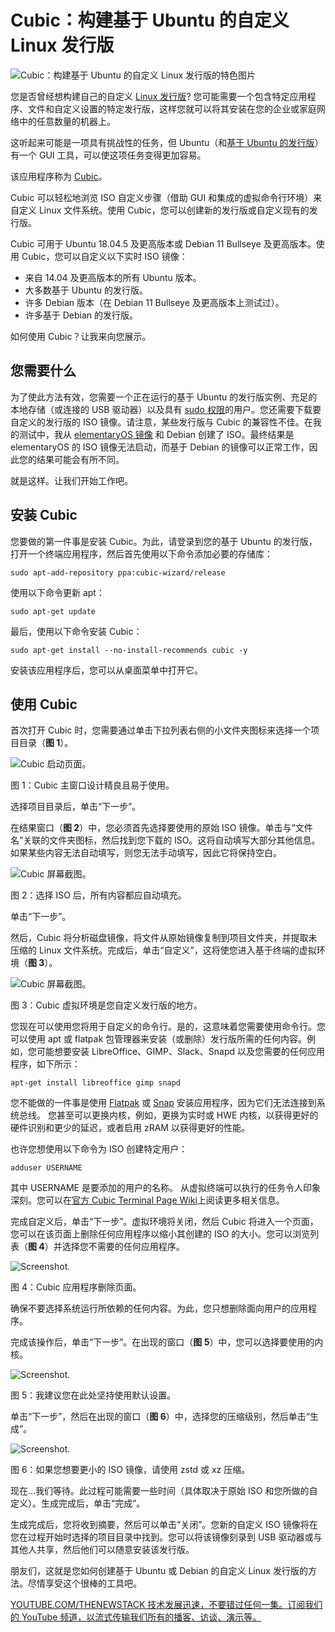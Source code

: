 # Cubic：构建基于 Ubuntu 的自定义 Linux 发行版

![Cubic：构建基于 Ubuntu 的自定义 Linux 发行版的特色图片](https://cdn.thenewstack.io/media/2025/03/b72ba278-karographix-photography-f7rp5ed74be-unsplash-cubic-1024x668.jpg)

您是否曾经想构建自己的自定义 [Linux 发行版](https://thenewstack.io/choosing-a-linux-distribution/)? 您可能需要一个包含特定应用程序、文件和自定义设置的特定发行版，这样您就可以将其安装在您的企业或家庭网络中的任意数量的机器上。

这听起来可能是一项具有挑战性的任务，但 Ubuntu（和[基于 Ubuntu 的发行版](https://thenewstack.io/10-reasons-to-choose-ubuntu-server-over-the-competition/)）有一个 GUI 工具，可以使这项任务变得更加容易。

该应用程序称为 [Cubic](https://github.com/PJ-Singh-001/Cubic)。

Cubic 可以轻松地浏览 ISO 自定义步骤（借助 GUI 和集成的虚拟命令行环境）来自定义 Linux 文件系统。使用 Cubic，您可以创建新的发行版或自定义现有的发行版。

Cubic 可用于 Ubuntu 18.04.5 及更高版本或 Debian 11 Bullseye 及更高版本。使用 Cubic，您可以自定义以下实时 ISO 镜像：

- 来自 14.04 及更高版本的所有 Ubuntu 版本。
- 大多数基于 Ubuntu 的发行版。
- 许多 Debian 版本（在 Debian 11 Bullseye 及更高版本上测试过）。
- 许多基于 Debian 的发行版。

如何使用 Cubic？让我来向您展示。

## 您需要什么

为了使此方法有效，您需要一个正在运行的基于 Ubuntu 的发行版实例、充足的本地存储（或连接的 USB 驱动器）以及具有 [sudo 权限](https://thenewstack.io/linux-understand-sudo-to-rule-your-server/)的用户。您还需要下载要自定义的发行版的 ISO 镜像。请注意，某些发行版与 Cubic 的兼容性不佳。在我的测试中，我从 [elementaryOS 镜像](https://thenewstack.io/elementary-os-a-linux-distro-easy-to-use-and-easy-on-the-eyes/) 和 Debian 创建了 ISO。最终结果是 elementaryOS 的 ISO 镜像无法启动，而基于 Debian 的镜像可以正常工作，因此您的结果可能会有所不同。

就是这样。让我们开始工作吧。

## 安装 Cubic

您要做的第一件事是安装 Cubic。为此，请登录到您的基于 Ubuntu 的发行版，打开一个终端应用程序，然后首先使用以下命令添加必要的存储库：

```
sudo apt-add-repository ppa:cubic-wizard/release
```

使用以下命令更新 apt：

```
sudo apt-get update
```

最后，使用以下命令安装 Cubic：

```
sudo apt-get install --no-install-recommends cubic -y
```

安装该应用程序后，您可以从桌面菜单中打开它。

## 使用 Cubic

首次打开 Cubic 时，您需要通过单击下拉列表右侧的小文件夹图标来选择一个项目目录（**图 1**）。

![Cubic 启动页面。](https://cdn.thenewstack.io/media/2025/03/826d7394-cubic1.jpg)

图 1：Cubic 主窗口设计精良且易于使用。

选择项目目录后，单击“下一步”。

在结果窗口（**图 2**）中，您必须首先选择要使用的原始 ISO 镜像。单击与“文件名”关联的文件夹图标，然后找到您下载的 ISO。这将自动填写大部分其他信息。如果某些内容无法自动填写，则您无法手动填写，因此它将保持空白。

![Cubic 屏幕截图。](https://cdn.thenewstack.io/media/2025/03/38377506-cubic2.jpg)

图 2：选择 ISO 后，所有内容都应自动填充。

单击“下一步”。

然后，Cubic 将分析磁盘镜像，将文件从原始镜像复制到项目文件夹，并提取未压缩的 Linux 文件系统。完成后，单击“自定义”，这将使您进入基于终端的虚拟环境（**图 3**）。

![Cubic 屏幕截图。](https://cdn.thenewstack.io/media/2025/03/51e1bde3-cubic3.jpg)

图 3：Cubic 虚拟环境是您自定义发行版的地方。

您现在可以使用您将用于自定义的命令行。是的，这意味着您需要使用命令行。您可以使用 apt 或 flatpak 包管理器来安装（或删除）发行版所需的任何内容。例如，您可能想要安装 LibreOffice、GIMP、Slack、Snapd 以及您需要的任何应用程序，如下所示：

```
apt-get install libreoffice gimp snapd
```

您不能做的一件事是使用 [Flatpak](https://thenewstack.io/linux-an-intro-to-the-flatpak-universal-package-manager/) 或 [Snap](https://thenewstack.io/an-introduction-to-the-snap-universal-package-manager/) 安装应用程序，因为它们无法连接到系统总线。
您甚至可以更换内核，例如，更换为实时或 HWE 内核，以获得更好的硬件识别和更少的延迟，或者启用 zRAM 以获得更好的性能。

也许您想使用以下命令为 ISO 创建特定用户：

```
adduser USERNAME
```

其中 USERNAME 是要添加的用户的名称。
从虚拟终端可以执行的任务令人印象深刻。您可以在[官方 Cubic Terminal Page Wiki](https://github.com/PJ-Singh-001/Cubic/wiki/Terminal-Page)上阅读更多相关信息。

完成自定义后，单击“下一步”。虚拟环境将关闭，然后 Cubic 将进入一个页面，您可以在该页面上删除任何应用程序以缩小其创建的 ISO 的大小。您可以浏览列表（**图 4**）并选择您不需要的任何应用程序。

![Screenshot.](https://cdn.thenewstack.io/media/2025/03/59b5c7d7-cubic4.jpg)

图 4：Cubic 应用程序删除页面。

确保不要选择系统运行所依赖的任何内容。为此，您只想删除面向用户的应用程序。

完成该操作后，单击“下一步”。在出现的窗口（**图 5**）中，您可以选择要使用的内核。

![Screenshot.](https://cdn.thenewstack.io/media/2025/03/9bcbd50f-cubic5.jpg)

图 5：我建议您在此处坚持使用默认设置。

单击“下一步”，然后在出现的窗口（**图 6**）中，选择您的压缩级别，然后单击“生成”。

![Screenshot.](https://cdn.thenewstack.io/media/2025/03/17f5136f-cubic6.jpg)

图 6：如果您想要更小的 ISO 镜像，请使用 zstd 或 xz 压缩。

现在…我们等待。此过程可能需要一些时间（具体取决于原始 ISO 和您所做的自定义）。生成完成后，单击“完成”。

生成完成后，您将收到摘要，然后可以单击“关闭”。您新的自定义 ISO 镜像将在您在过程开始时选择的项目目录中找到。您可以将该镜像刻录到 USB 驱动器或与其他人共享，然后他们可以随意安装该发行版。

朋友们，这就是您如何创建基于 Ubuntu 或 Debian 的自定义 Linux 发行版的方法。尽情享受这个很棒的工具吧。

[
YOUTUBE.COM/THENEWSTACK
技术发展迅速，不要错过任何一集。订阅我们的 YouTube
频道，以流式传输我们所有的播客、访谈、演示等。
](https://youtube.com/thenewstack?sub_confirmation=1)